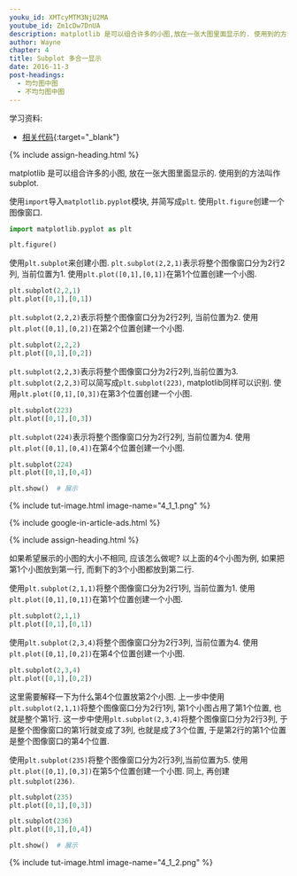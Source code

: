 ```yaml
---
youku_id: XMTcyMTM3NjU2MA
youtube_id: Zm1cDw7DnUA
description: matplotlib 是可以组合许多的小图,放在一张大图里面显示的. 使用到的方法叫作 subplot.
author: Wayne
chapter: 4
title: Subplot 多合一显示
date: 2016-11-3
post-headings:
  - 均匀图中图
  - 不均匀图中图
---
```


学习资料:
  * [相关代码](https://github.com/MorvanZhou/tutorials/blob/master/matplotlibTUT/plt15_subplot.py){:target="_blank"}

{% include assign-heading.html %}

matplotlib 是可以组合许多的小图, 放在一张大图里面显示的. 使用到的方法叫作 subplot.  

使用`import`导入`matplotlib.pyplot`模块, 并简写成`plt`. 使用`plt.figure`创建一个图像窗口.

```python
import matplotlib.pyplot as plt

plt.figure()
```

使用`plt.subplot`来创建小图. `plt.subplot(2,2,1)`表示将整个图像窗口分为2行2列, 当前位置为1. 使用`plt.plot([0,1],[0,1])`在第1个位置创建一个小图.

```python
plt.subplot(2,2,1)
plt.plot([0,1],[0,1])
```

`plt.subplot(2,2,2)`表示将整个图像窗口分为2行2列, 当前位置为2. 使用`plt.plot([0,1],[0,2])`在第2个位置创建一个小图.

```python
plt.subplot(2,2,2)
plt.plot([0,1],[0,2])
```

`plt.subplot(2,2,3)`表示将整个图像窗口分为2行2列,当前位置为3. `plt.subplot(2,2,3)`可以简写成`plt.subplot(223)`, matplotlib同样可以识别. 使用`plt.plot([0,1],[0,3])`在第3个位置创建一个小图.

```python
plt.subplot(223)
plt.plot([0,1],[0,3])
```

`plt.subplot(224)`表示将整个图像窗口分为2行2列, 当前位置为4. 使用`plt.plot([0,1],[0,4])`在第4个位置创建一个小图.   

```python
plt.subplot(224)
plt.plot([0,1],[0,4])

plt.show()  # 展示
```

{% include tut-image.html image-name="4_1_1.png" %}

{% include google-in-article-ads.html %}

{% include assign-heading.html %}

如果希望展示的小图的大小不相同, 应该怎么做呢?
以上面的4个小图为例, 如果把第1个小图放到第一行, 而剩下的3个小图都放到第二行.  

使用`plt.subplot(2,1,1)`将整个图像窗口分为2行1列, 当前位置为1.
使用`plt.plot([0,1],[0,1])`在第1个位置创建一个小图.

```python
plt.subplot(2,1,1)
plt.plot([0,1],[0,1])
```

使用`plt.subplot(2,3,4)`将整个图像窗口分为2行3列, 当前位置为4. 
使用`plt.plot([0,1],[0,2])`在第4个位置创建一个小图.

```python
plt.subplot(2,3,4)
plt.plot([0,1],[0,2])
```

这里需要解释一下为什么第4个位置放第2个小图. 上一步中使用`plt.subplot(2,1,1)`将整个图像窗口分为2行1列, 第1个小图占用了第1个位置, 也就是整个第1行.
这一步中使用`plt.subplot(2,3,4)`将整个图像窗口分为2行3列, 于是整个图像窗口的第1行就变成了3列, 也就是成了3个位置, 于是第2行的第1个位置是整个图像窗口的第4个位置. 

使用`plt.subplot(235)`将整个图像窗口分为2行3列,当前位置为5.  使用`plt.plot([0,1],[0,3])`在第5个位置创建一个小图.
同上, 再创建`plt.subplot(236)`.

```python
plt.subplot(235)
plt.plot([0,1],[0,3])

plt.subplot(236)
plt.plot([0,1],[0,4])

plt.show()  # 展示
```

{% include tut-image.html image-name="4_1_2.png" %}


